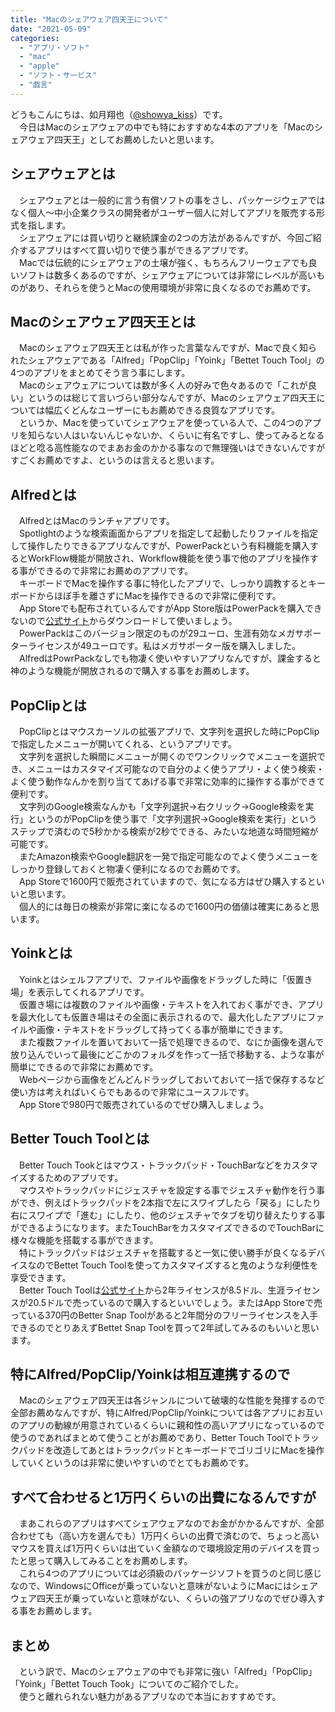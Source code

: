 ```yaml
---
title: "Macのシェアウェア四天王について"
date: "2021-05-09"
categories: 
  - "アプリ・ソフト"
  - "mac"
  - "apple"
  - "ソフト・サービス"
  - "戯言"
---
```


どうもこんにちは、如月翔也（[@showya\_kiss](http://twitter.com/showya_kiss)）です。  
　今日はMacのシェアウェアの中でも特におすすめな4本のアプリを「Macのシェアウェア四天王」としてお薦めしたいと思います。  

## シェアウェアとは

　シェアウェアとは一般的に言う有償ソフトの事をさし、パッケージウェアではなく個人〜中小企業クラスの開発者がユーザー個人に対してアプリを販売する形式を指します。  
　シェアウェアには買い切りと継続課金の2つの方法があるんですが、今回ご紹介するアプリはすべて買い切りで使う事ができるアプリです。  
　Macでは伝統的にシェアウェアの土壌が強く、もちろんフリーウェアでも良いソフトは数多くあるのですが、シェアウェアについては非常にレベルが高いものがあり、それらを使うとMacの使用環境が非常に良くなるのでお薦めです。  

## Macのシェアウェア四天王とは

　Macのシェアウェア四天王とは私が作った言葉なんですが、Macで良く知られたシェアウェアである「Alfred」「PopClip」「Yoink」「Bettet Touch Tool」の4つのアプリをまとめてそう言う事にします。  
　Macのシェアウェアについては数が多く人の好みで色々あるので「これが良い」というのは総じて言いづらい部分なんですが、Macのシェアウェア四天王については幅広くどんなユーザーにもお薦めできる良質なアプリです。  
　というか、Macを使っていてシェアウェアを使っている人で、この4つのアプリを知らない人はいないんじゃないか、くらいに有名ですし、使ってみるとなるほどと唸る高性能なのでまあお金のかかる事なので無理強いはできないんですがすごくお薦めですよ、というのは言えると思います。  

## Alfredとは

　AlfredとはMacのランチャアプリです。  
　Spotlightのような検索画面からアプリを指定して起動したりファイルを指定して操作したりできるアプリなんですが、PowerPackという有料機能を購入するとWorkFlow機能が開放され、Workflow機能を使う事で他のアプリを操作する事ができるので非常にお薦めのアプリです。  
　キーボードでMacを操作する事に特化したアプリで、しっかり調教するとキーボードからほぼ手を離さずにMacを操作できるので非常に便利です。  
　App Storeでも配布されているんですがApp Store版はPowerPackを購入できないので[公式サイト](https://www.alfredapp.com/)からダウンロードして使いましょう。  
　PowerPackはこのバージョン限定のものが29ユーロ、生涯有効なメガサポーターライセンスが49ユーロです。私はメガサポーター版を購入しました。  
　AlfredはPowrPackなしでも物凄く使いやすいアプリなんですが、課金すると神のような機能が開放されるので購入する事をお薦めします。  

## PopClipとは

　PopClipとはマウスカーソルの拡張アプリで、文字列を選択した時にPopClipで指定したメニューが開いてくれる、というアプリです。  
　文字列を選択した瞬間にメニューが開くのでワンクリックでメニューを選択でき、メニューはカスタマイズ可能なので自分のよく使うアプリ・よく使う検索・よく使う動作なんかを割り当ててあげる事で非常に効率的に操作する事ができて便利です。  
　文字列のGoogle検索なんかも「文字列選択→右クリック→Google検索を実行」というのがPopClipを使う事で「文字列選択→Google検索を実行」というステップで済むので5秒かかる検索が2秒でできる、みたいな地道な時間短縮が可能です。  
　またAmazon検索やGoogle翻訳を一発で指定可能なのでよく使うメニューをしっかり登録しておくと物凄く便利になるのでお薦めです。  
　App Storeで1600円で販売されていますので、気になる方はぜひ購入するといいと思います。  
　個人的には毎日の検索が非常に楽になるので1600円の価値は確実にあると思います。  

## Yoinkとは

　Yoinkとはシェルフアプリで、ファイルや画像をドラッグした時に「仮置き場」を表示してくれるアプリです。  
　仮置き場には複数のファイルや画像・テキストを入れておく事ができ、アプリを最大化しても仮置き場はその全面に表示されるので、最大化したアプリにファイルや画像・テキストをドラッグして持ってくる事が簡単にできます。  
　また複数ファイルを置いておいて一括で処理できるので、なにか画像を選んで放り込んでいって最後にどこかのフォルダを作って一括で移動する、ような事が簡単にできるので非常にお薦めです。  
　Webページから画像をどんどんドラッグしておいておいて一括で保存するなど使い方は考えればいくらでもあるので非常にユースフルです。  
　App Storeで980円で販売されているのでぜひ購入しましょう。  

## Better Touch Toolとは

　Better Touch Tookとはマウス・トラックパッド・TouchBarなどをカスタマイズするためのアプリです。  
　マウスやトラックパッドにジェスチャを設定する事でジェスチャ動作を行う事ができ、例えばトラックパッドを2本指で左にスワイプしたら「戻る」にしたり右にスワイプで「進む」にしたり、他のジェスチャでタブを切り替えたりする事ができるようになります。またTouchBarをカスタマイズできるのでTouchBarに様々な機能を搭載する事ができます。  
　特にトラックパッドはジェスチャを搭載すると一気に使い勝手が良くなるデバイスなのでBettet Touch Toolを使ってカスタマイズすると鬼のような利便性を享受できます。  
　Better Touch Toolは[公式サイト](https://folivora.ai/)から2年ライセンスが8.5ドル、生涯ライセンスが20.5ドルで売っているので購入するといいでしょう。またはApp Storeで売っている370円のBetter Snap Toolがあると2年間分のフリーライセンスを入手できるのでとりあえずBettet Snap Toolを買って2年試してみるのもいいと思います。  

## 特にAlfred/PopClip/Yoinkは相互連携するので

　Macのシェアウェア四天王は各ジャンルについて破壊的な性能を発揮するので全部お薦めなんですが、特にAlfred/PopClip/Yoinkについては各アプリにお互いのアプリの動線が用意されているくらいに親和性の高いアプリになっているので使うのであればまとめて使うことがお薦めであり、Better Touch Toolでトラックパッドを改造してあとはトラックパッドとキーボードでゴリゴリにMacを操作していくというのは非常に使いやすいのでとてもお薦めです。  

## すべて合わせると1万円くらいの出費になるんですが

　まあこれらのアプリはすべてシェアウェアなのでお金がかかるんですが、全部合わせても（高い方を選んでも）1万円くらいの出費で済むので、ちょっと高いマウスを買えば1万円くらいは出ていく金額なので環境設定用のデバイスを買ったと思って購入してみることをお薦めします。  
　これら4つのアプリについては必須級のパッケージソフトを買うのと同じ感じなので、WindowsにOfficeが乗っていないと意味がないようにMacにはシェアウェア四天王が乗っていないと意味がない、くらいの強アプリなのでぜひ導入する事をお薦めします。  

## まとめ

　という訳で、Macのシェアウェアの中でも非常に強い「Alfred」「PopClip」「Yoink」「Bettet Touch Took」についてのご紹介でした。  
　使うと離れられない魅力があるアプリなので本当におすすめです。

